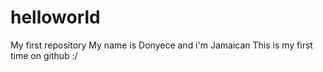 # helloworld
My first repository
My name is Donyece and i'm Jamaican
This is my first time on github :/
